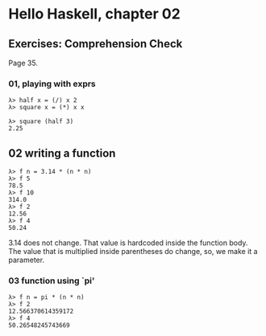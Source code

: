 # Hello Haskell, chapter 02



## Exercises: Comprehension Check

Page 35.

### 01, playing with exprs

```ghci
λ> half x = (/) x 2
λ> square x = (*) x x

λ> square (half 3)
2.25
```



## 02 writing a function

```ghci
λ> f n = 3.14 * (n * n)
λ> f 5
78.5
λ> f 10
314.0
λ> f 2
12.56
λ> f 4
50.24
```

3.14 does not change. That value is hardcoded inside the function body. The value that is multiplied inside parentheses do change, so, we make it a parameter.

### 03 function using `pi'

```ghci
λ> f n = pi * (n * n)
λ> f 2
12.566370614359172
λ> f 4
50.26548245743669
```

